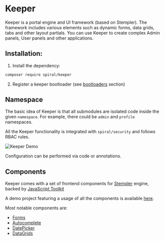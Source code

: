 # Keeper

Keeper is a portal engine and UI framework (based on Stempler). The framework includes various elements such as dynamic forms, 
data grids, tabs and other layout partials. You can use Keeper to create complex Admin panels, User panels and other 
applications.

## Installation:

1. Install the dependency:

```bash
composer require spiral/keeper
```

2. Register a keeper bootloader (see [bootloaders](/keeper/bootloaders.md) section)

## Namespace

The basic idea of Keeper is that all submodules are isolated code inside the given `namespace`. For example, there 
could be `admin` and `profile` namespaces.

All the Keeper functionality is integrated with `spiral/security` and follows RBAC rules. 

![Keeper Demo](https://user-images.githubusercontent.com/796136/81418518-79353800-9155-11ea-8266-e19fb2cce45a.png)

Configuration can be performed via code or annotations.

## Components

Keeper comes with a set of frontend components for [Stempler](/stempler/basics.md) engine, backed 
by [JavaScript Toolkit](https://github.com/spiral/toolkit)

A demo project featuring a usage of all the components is available [here](https://github.com/spiral/app-keeper).

Most notable components are:

- [Forms](/keeper/components/forms.md)
- [Autocomplete](/keeper/components/autocomplete.md)
- [DatePicker](/keeper/components/datepicker.md)
- [DataGrids](/keeper/components/datagrid.md)


